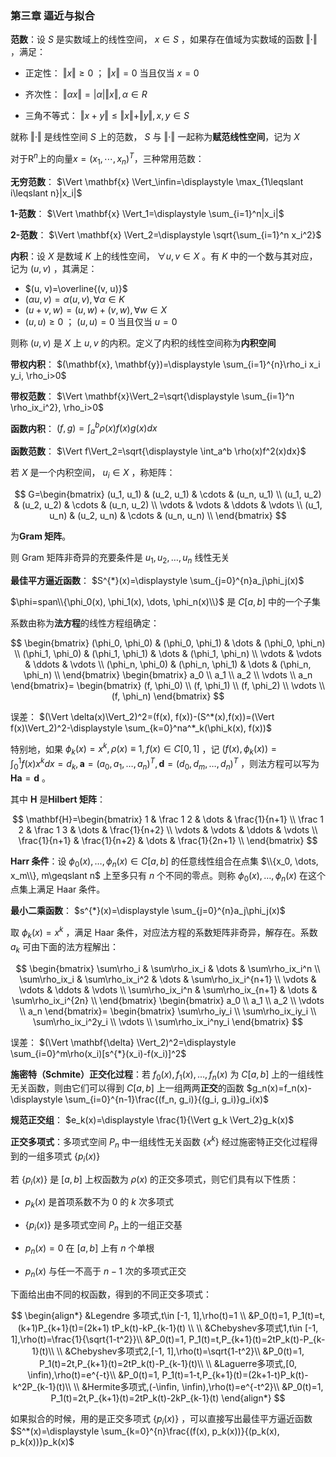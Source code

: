 ### **第三章 逼近与拟合**

**范数**：设 $S$ 是实数域上的线性空间， $x\in S$ ，如果存在值域为实数域的函数 $\Vert\cdot\Vert$ ，满足：

- 正定性： $\Vert x\Vert\geqslant0$ ； $\Vert x \Vert=0$ 当且仅当 $x=0$ 
- 齐次性： $\Vert \alpha x \Vert=\lvert \alpha\rvert\Vert x\Vert, \alpha\in R$ 

- 三角不等式： $\Vert x+y \Vert \leqslant \Vert x \Vert +\Vert y\Vert, x, y\in S$ 

就称 $\Vert\cdot\Vert$ 是线性空间 $S$ 上的范数， $S$ 与 $\Vert\cdot \Vert$ 一起称为**赋范线性空间**，记为 $X$ 

对于$\mathsf{R}^n$上的向量$x=(x_1,\cdots,x_n)^T$，三种常用范数：

**无穷范数**： $\Vert \mathbf{x} \Vert_\infin=\displaystyle \max_{1\leqslant i\leqslant n}|x_i|$​ 

**1-范数**： $\Vert \mathbf{x} \Vert_1=\displaystyle \sum_{i=1}^n|x_i|$ 

**2-范数**： $\Vert \mathbf{x} \Vert_2=\displaystyle \sqrt{\sum_{i=1}^n x_i^2}$ 

**内积**：设 $X$ 是数域 $K$ 上的线性空间， $\forall u, v\in X$ 。有 $K$ 中的一个数与其对应，记为 $(u, v)$ ，其满足：

-  $(u, v)=\overline{(v, u)}$ 
-  $(\alpha u, v)=\alpha(u, v), \forall \alpha \in K$ 
-  $(u+v, w)=(u, w)+(v, w), \forall w\in X$ 
-  $(u, u)\geqslant 0$ ； $(u, u)=0$ 当且仅当 $u=0$ 

则称 $(u, v)$ 是 $X$ 上 $u, v$ 的内积。定义了内积的线性空间称为**内积空间**

**带权内积**： $(\mathbf{x}, \mathbf{y})=\displaystyle \sum_{i=1}^{n}\rho_i x_i y_i, \rho_i>0$ 

**带权范数**： $\Vert \mathbf{x}\Vert_2=\sqrt{\displaystyle \sum_{i=1}^n \rho_ix_i^2}, \rho_i>0$ 

**函数内积**： $(f, g)=\displaystyle \int_a^b\rho(x)f(x)g(x)dx$ 

**函数范数**： $\Vert f\Vert_2=\sqrt{\displaystyle \int_a^b \rho(x)f^2(x)dx}$ 

若 $X$ 是一个内积空间， $u_i\in X$ ，称矩阵：

$$
G=\begin{bmatrix}
(u_1, u_1) & (u_2, u_1) & \cdots & (u_n, u_1) \\
(u_1, u_2) & (u_2, u_2) & \cdots & (u_n, u_2) \\
\vdots & \vdots & \ddots & \vdots \\
(u_1, u_n) & (u_2, u_n) & \cdots & (u_n, u_n) \\
\end{bmatrix}
$$

为**Gram 矩阵**。

则 Gram 矩阵非奇异的充要条件是 $u_1, u_2, \dots, u_n$ 线性无关

**最佳平方逼近函数**： $S^{*}(x)=\displaystyle \sum_{j=0}^{n}a_j\phi_j(x)$ 

 $\phi=span\\{\phi_0(x), \phi_1(x), \dots, \phi_n(x)\\}$ 是 $C[a, b]$ 中的一个子集

系数由称为**法方程**的线性方程组确定：

$$
\begin{bmatrix}
(\phi_0, \phi_0) & (\phi_0, \phi_1)  & \dots & (\phi_0, \phi_n) \\
(\phi_1, \phi_0) & (\phi_1, \phi_1)  & \dots & (\phi_1, \phi_n) \\
\vdots  & \vdots & \ddots & \vdots \\
(\phi_n, \phi_0) & (\phi_n, \phi_1)  & \dots & (\phi_n, \phi_n) \\
\end{bmatrix}
\begin{bmatrix}
a_0 \\ a_1 \\ a_2 \\ \vdots \\ a_n
\end{bmatrix}=
\begin{bmatrix}
(f, \phi_0) \\ (f, \phi_1) \\ (f, \phi_2) \\ \vdots \\ (f, \phi_n)
\end{bmatrix}
$$

误差： $(\Vert \delta(x)\Vert_2)^2=(f(x), f(x))-(S^*(x),f(x))=(\Vert f(x)\Vert_2)^2-\displaystyle \sum_{k=0}^na^*_k(\phi_k(x), f(x))$ 

特别地，如果 $\phi_k(x)=x^k, \rho(x)\equiv 1, f(x)\in C[0, 1]$ ，记 $(f(x), \phi_k(x))=\displaystyle \int_0^1f(x)x^kdx=d_k,\mathbf{a}=(a_0, a_1, \dots, a_n)^T, \mathbf{d}=(d_0, d_m, \dots, d_n)^T$ ，则法方程可以写为 $\mathbf{Ha}=\mathbf{d}$ 。

其中 $\mathbf{H}$ 是**Hilbert 矩阵**：

$$
\mathbf{H}=\begin{bmatrix}
1 & \frac 1 2  & \dots & \frac{1}{n+1} \\
\frac 1 2 & \frac 1 3  & \dots & \frac{1}{n+2} \\
\vdots  & \vdots & \ddots & \vdots \\
\frac{1}{n+1} & \frac{1}{n+2}  & \dots & \frac{1}{2n+1} \\
\end{bmatrix}
$$

**Harr 条件**：设 $\phi_0(x), \dots, \phi_n(x)\in C[a, b]$ 的任意线性组合在点集 $\\{x_0, \dots, x_m\\}, m\geqslant n$ 上至多只有 $n$ 个不同的零点。则称 $\phi_0(x), \dots, \phi_n(x)$ 在这个点集上满足 Haar 条件。

**最小二乘函数**： $s^{*}(x)=\displaystyle \sum_{j=0}^{n}a_j\phi_j(x)$ 

取 $\phi_k(x)=x^k$ ，满足 Haar 条件，对应法方程的系数矩阵非奇异，解存在。系数 $a_k$ 可由下面的法方程解出：

$$
\begin{bmatrix}
\sum\rho_i & \sum\rho_ix_i  & \dots & \sum\rho_ix_i^n \\
\sum\rho_ix_i & \sum\rho_ix_i^2  & \dots & \sum\rho_ix_i^{n+1} \\
\vdots  & \vdots & \ddots & \vdots \\
\sum\rho_ix_i^n & \sum\rho_ix_{n+1}  & \dots & \sum\rho_ix_i^{2n} \\
\end{bmatrix}
\begin{bmatrix}
a_0 \\ a_1 \\ a_2 \\ \vdots \\ a_n
\end{bmatrix}=
\begin{bmatrix}
\sum\rho_iy_i \\ \sum\rho_ix_iy_i \\ \sum\rho_ix_i^2y_i \\ \vdots \\ \sum\rho_ix_i^ny_i
\end{bmatrix}
$$

误差： $(\Vert \mathbf{\delta} \Vert_2)^2=\displaystyle \sum_{i=0}^m\rho(x_i)[s^{*}(x_i)-f(x_i)]^2$ 

**施密特（Schmite）正交化过程**：若 $f_0(x), f_1(x), \dots, f_n(x)$ 为 $C[a, b]$ 上的一组线性无关函数，则由它们可以得到 $C[a, b]$ 上一组两两**正交**的函数 $g_n(x)=f_n(x)-\displaystyle \sum_{i=0}^{n-1}\frac{(f_n, g_i)}{(g_i, g_i)}g_i(x)$ 

**规范正交组**： $e_k(x)=\displaystyle \frac{1}{\Vert g_k \Vert_2}g_k(x)$ 

**正交多项式**：多项式空间 $P_n$ 中一组线性无关函数 $\{x^k\}$ 经过施密特正交化过程得到的一组多项式 $\{p_i(x)\}$ 

若 $\{p_i(x)\}$ 是 $[a, b]$ 上权函数为 $\rho(x)$ 的正交多项式，则它们具有以下性质：

-  $p_k(x)$ 是首项系数不为 0 的 $k$ 次多项式
-  $\{p_i(x)\}$ 是多项式空间 $P_n$ 上的一组正交基
-  $p_n(x)=0$ 在 $[a, b]$ 上有 $n$ 个单根

-  $p_n(x)$ 与任一不高于 $n-1$ 次的多项式正交

下面给出由不同的权函数，得到的不同正交多项式：

$$
\begin{align*}
&Legendre 多项式,t\in [-1, 1],\rho(t)=1 \\
&P_0(t)=1, P_1(t)=t, (k+1)P_{k+1}(t)=(2k+1) tP_k(t)-kP_{k-1}(t) \\
\\
&Chebyshev多项式1,t\in [-1, 1],\rho(t)=\frac{1}{\sqrt{1-t^2}}\\
&P_0(t)=1, P_1(t)=t,P_{k+1}(t)=2tP_k(t)-P_{k-1}(t)\\
\\
&Chebyshev多项式2,[-1, 1],\rho(t)=\sqrt{1-t^2}\\
&P_0(t)=1, P_1(t)=2t,P_{k+1}(t)=2tP_k(t)-P_{k-1}(t)\\
\\
&Laguerre多项式,[0, \infin),\rho(t)=e^{-t}\\
&P_0(t)=1, P_1(t)=1-t,P_{k+1}(t)=(2k+1-t)P_k(t)-k^2P_{k-1}(t)\\
\\
&Hermite多项式,(-\infin, \infin),\rho(t)=e^{-t^2}\\
&P_0(t)=1, P_1(t)=2t,P_{k+1}(t)=2tP_k(t)-2kP_{k-1}(t)
\end{align*}
$$

如果拟合的时候，用的是正交多项式 $\{p_i(x)\}$ ，可以直接写出最佳平方逼近函数 $S^*(x)=\displaystyle \sum_{k=0}^{n}\frac{(f(x), p_k(x))}{(p_k(x), p_k(x))}p_k(x)$ 
